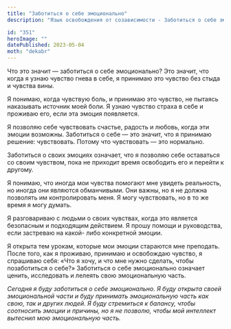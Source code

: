 ```yaml
---
title: "Заботиться о себе эмоционально"
description: "Язык освобождения от созависимости - Заботиться о себе эмоционально"

id: "351"
heroImage: ""
datePublished: 2023-05-04
moth: "dekabr"
---
```


Что это значит — заботиться о себе эмоционально? Это значит, что когда я узнаю
чувство гнева в себе, я принимаю это чувство без стыда и чувства вины.

Я понимаю, когда чувствую боль, и принимаю это чувство, не пытаясь наказывать
источник моей боли. Я узнаю чувство страха в себе и проживаю его, если эта
эмоция появляется.

Я позволяю себе чувствовать счастье, радость и любовь, когда эти эмоции
возможны. Заботиться о себе — это значит, что я принимаю решение: чувствовать.
Потому что чувствовать — это нормально.

Заботиться о своих эмоциях означает, что я позволяю себе оставаться со своим
чувством, пока не приходит время освободить его и перейти к другому.

Я понимаю, что иногда мои чувства помогают мне увидеть реальность, но иногда
они являются обманчивыми. Они важны, но я не должна позволять им
контролировать меня. Я могу чувствовать, но в то же время я могу думать.

Я разговариваю с людьми о своих чувствах, когда это является безопасным и
подходящим действием. Я прошу помощи и руководства, если застреваю на какой-
либо конкретной эмоции.

Я открыта тем урокам, которые мои эмоции стараются мне преподать. После того,
как я проживаю, принимаю и освобождаю чувство, я спрашиваю себя: «Что я хочу,
и что мне нужно сделать, чтобы позаботиться о себе?» Заботиться о себе
эмоционально означает ценить, исследовать и лелеять свою эмоциональную часть.

_Сегодня_ _я_ _буду_ _заботиться_ _о_ _себе_ _эмоционально._ _Я_ _буду_
_открыта_ _своей_ _эмоциональной_ _части_ _и_ _буду_ _принимать_
_эмоциональную_ _часть_ _как_ _свою,_ _так_ _и_ _других_ _людей._ _Я_ _буду_
_стремиться_ _к_ _балансу,_ _чтобы_ _соотносить_ _эмоции_ _и_ _причины,_ _но_
_я_ _не_ _позволю,_ _чтобы_ _мой_ _интеллект_ _вытеснил_ _мою_ _эмоциональную_
_часть._
